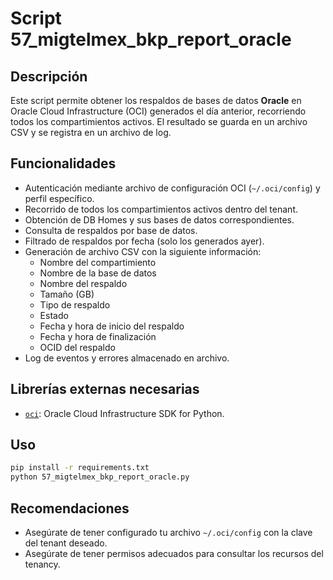 # Script 57_migtelmex_bkp_report_oracle

## Descripción

Este script permite obtener los respaldos de bases de datos **Oracle** en Oracle Cloud Infrastructure (OCI) generados el día anterior, recorriendo todos los compartimientos activos. El resultado se guarda en un archivo CSV y se registra en un archivo de log.

## Funcionalidades

- Autenticación mediante archivo de configuración OCI (`~/.oci/config`) y perfil específico.
- Recorrido de todos los compartimientos activos dentro del tenant.
- Obtención de DB Homes y sus bases de datos correspondientes.
- Consulta de respaldos por base de datos.
- Filtrado de respaldos por fecha (solo los generados ayer).
- Generación de archivo CSV con la siguiente información:
  - Nombre del compartimiento
  - Nombre de la base de datos
  - Nombre del respaldo
  - Tamaño (GB)
  - Tipo de respaldo
  - Estado
  - Fecha y hora de inicio del respaldo
  - Fecha y hora de finalización
  - OCID del respaldo
- Log de eventos y errores almacenado en archivo.

## Librerías externas necesarias

* [`oci`](https://pypi.org/project/oci/): Oracle Cloud Infrastructure SDK for Python.

## Uso
```bash
pip install -r requirements.txt
python 57_migtelmex_bkp_report_oracle.py
```

## Recomendaciones

* Asegúrate de tener configurado tu archivo `~/.oci/config` con la clave del tenant deseado.
* Asegúrate de tener permisos adecuados para consultar los recursos del tenancy.